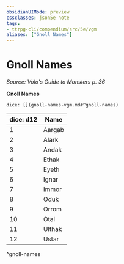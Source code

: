 ```yaml
---
obsidianUIMode: preview
cssclasses: json5e-note
tags:
- ttrpg-cli/compendium/src/5e/vgm
aliases: ["Gnoll Names"]
---
```

# Gnoll Names
*Source: Volo's Guide to Monsters p. 36* 

**Gnoll Names**

`dice: [](gnoll-names-vgm.md#^gnoll-names)`

| dice: d12 | Name |
|-----------|------|
| 1 | Aargab |
| 2 | Alark |
| 3 | Andak |
| 4 | Ethak |
| 5 | Eyeth |
| 6 | Ignar |
| 7 | Immor |
| 8 | Oduk |
| 9 | Orrom |
| 10 | Otal |
| 11 | Ulthak |
| 12 | Ustar |
^gnoll-names